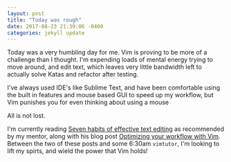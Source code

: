 ```yaml
---
layout: post
title: "Today was rough"
date: 2017-08-23 21:39:06 -0400
categories: jekyll update
---
```

Today was a very humbling day for me. Vim is proving to be more of a challenge than I thought.
I'm expending loads of mental energy trying to move around, and edit text, which leaves very little bandwidth left to actually solve Katas and refactor after testing.

I've always used IDE's like Sublime Text, and have been comfortable using the built in features and mouse based GUI to speed up my workflow, but Vim punishes you for even thinking about using a mouse

All is not lost.

I'm currently reading [Seven habits of effective text editing](http://www.moolenaar.net/habits.html) as recommended by my mentor, along with his blog post [Optimizing your workflow with Vim](https://8thlight.com/blog/jerome-goodrich/2017/01/17/Vim-and-TDD.html).
Between the two of these posts and some 6:30am `vimtutor`, I'm looking to lift my spirts, and wield the power that Vim holds!
